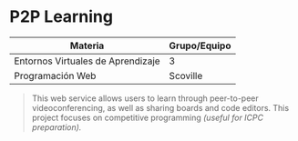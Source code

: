 # P2P Learning
| Materia                                   | Grupo/Equipo                 |
|-------------------------------------------|------------------------------|
| Entornos Virtuales de Aprendizaje         | 3                           |
| Programación Web                          | Scoville                      |
> This web service allows users to learn through peer-to-peer videoconferencing, as well as sharing boards and code editors. This project focuses on competitive programming *(useful for ICPC preparation).*
